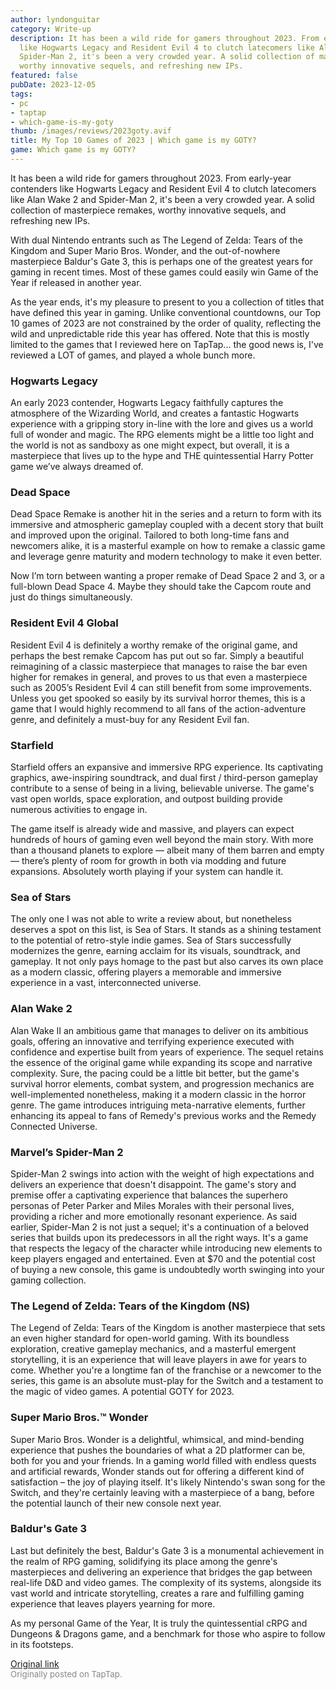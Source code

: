 ```yaml
---
author: lyndonguitar
category: Write-up
description: It has been a wild ride for gamers throughout 2023. From early-year contenders
  like Hogwarts Legacy and Resident Evil 4 to clutch latecomers like Alan Wake 2 and
  Spider-Man 2, it's been a very crowded year. A solid collection of masterpiece remakes,
  worthy innovative sequels, and refreshing new IPs.
featured: false
pubDate: 2023-12-05
tags:
- pc
- taptap
- which-game-is-my-goty
thumb: /images/reviews/2023goty.avif
title: My Top 10 Games of 2023 | Which game is my GOTY?
game: Which game is my GOTY?
---
```

It has been a wild ride for gamers throughout 2023. From early-year contenders like Hogwarts Legacy and Resident Evil 4 to clutch latecomers like Alan Wake 2 and Spider-Man 2, it's been a very crowded year. A solid collection of masterpiece remakes, worthy innovative sequels, and refreshing new IPs.

With dual Nintendo entrants such as The Legend of Zelda: Tears of the Kingdom and Super Mario Bros. Wonder, and the out-of-nowhere masterpiece Baldur's Gate 3, this is perhaps one of the greatest years for gaming in recent times. Most of these games could easily win Game of the Year if released in another year.

As the year ends, it's my pleasure to present to you a collection of titles that have defined this year in gaming. Unlike conventional countdowns, our Top 10 games of 2023 are not constrained by the order of quality, reflecting the wild and unpredictable ride this year has offered. Note that this is mostly limited to the games that I reviewed here on TapTap... the good news is, I've reviewed a LOT of games, and played a whole bunch more.

### Hogwarts Legacy

An early 2023 contender, Hogwarts Legacy faithfully captures the atmosphere of the Wizarding World, and creates a fantastic Hogwarts experience with a gripping story in-line with the lore and gives us a world full of wonder and magic. The RPG elements might be a little too light and the world is not as sandboxy as one might expect, but overall, it is a masterpiece that lives up to the hype and THE quintessential Harry Potter game we’ve always dreamed of.

### Dead Space

Dead Space Remake is another hit in the series and a return to form with its immersive and atmospheric gameplay coupled with a decent story that built and improved upon the original. Tailored to both long-time fans and newcomers alike, it is a masterful example on how to remake a classic game and leverage genre maturity and modern technology to make it even better. 

Now I’m torn between wanting a proper remake of Dead Space 2 and 3, or a full-blown Dead Space 4. Maybe they should take the Capcom route and just do things simultaneously.

### Resident Evil 4 Global
Resident Evil 4 is definitely a worthy remake of the original game, and perhaps the best remake Capcom has put out so far. Simply a beautiful reimagining of a classic masterpiece that manages to raise the bar even higher for remakes in general, and proves to us that even a masterpiece such as 2005’s Resident Evil 4 can still benefit from some improvements. Unless you get spooked so easily by its survival horror themes, this is a game that I would highly recommend to all fans of the action-adventure genre, and definitely a must-buy for any Resident Evil fan.

### Starfield
Starfield offers an expansive and immersive RPG experience. Its captivating graphics, awe-inspiring soundtrack, and dual first / third-person gameplay contribute to a sense of being in a living, believable universe. The game's vast open worlds, space exploration, and outpost building provide numerous activities to engage in. 

The game itself is already wide and massive, and players can expect hundreds of hours of gaming even well beyond the main story. With more than a thousand planets to explore — albeit many of them barren and empty — there’s plenty of room for growth in both via modding and future expansions. Absolutely worth playing if your system can handle it.

### Sea of Stars
The only one I was not able to write a review about, but nonetheless deserves a spot on this list, is Sea of Stars. It stands as a shining testament to the potential of retro-style indie games. Sea of Stars successfully modernizes the genre, earning acclaim for its visuals, soundtrack, and gameplay. It not only pays homage to the past but also carves its own place as a modern classic, offering players a memorable and immersive experience in a vast, interconnected universe.

### Alan Wake 2
Alan Wake II an ambitious game that manages to deliver on its ambitious goals, offering an innovative and terrifying experience executed with confidence and expertise built from years of experience. The sequel retains the essence of the original game while expanding its scope and narrative complexity. Sure, the pacing could be a little bit better, but the game's survival horror elements, combat system, and progression mechanics are well-implemented nonetheless, making it a modern classic in the horror genre. The game introduces intriguing meta-narrative elements, further enhancing its appeal to fans of Remedy's previous works and the Remedy Connected Universe.

### Marvel’s Spider-Man 2
Spider-Man 2 swings into action with the weight of high expectations and delivers an experience that doesn't disappoint. The game's story and premise offer a captivating experience that balances the superhero personas of Peter Parker and Miles Morales with their personal lives, providing a richer and more emotionally resonant experience. As said earlier, Spider-Man 2 is not just a sequel; it's a continuation of a beloved series that builds upon its predecessors in all the right ways. It's a game that respects the legacy of the character while introducing new elements to keep players engaged and entertained. Even at $70 and the potential cost of buying a new console, this game is undoubtedly worth swinging into your gaming collection.

### The Legend of Zelda: Tears of the Kingdom (NS)
The Legend of Zelda: Tears of the Kingdom is another masterpiece that sets an even higher standard for open-world gaming. With its boundless exploration, creative gameplay mechanics, and a masterful emergent storytelling, it is an experience that will leave players in awe for years to come. Whether you're a longtime fan of the franchise or a newcomer to the series, this game is an absolute must-play for the Switch and a testament to the magic of video games. A potential GOTY for 2023.

### Super Mario Bros.™ Wonder
Super Mario Bros. Wonder is a delightful, whimsical, and mind-bending experience that pushes the boundaries of what a 2D platformer can be, both for you and your friends. In a gaming world filled with endless quests and artificial rewards, Wonder stands out for offering a different kind of satisfaction – the joy of playing itself. It's likely Nintendo's swan song for the Switch, and they're certainly leaving with a masterpiece of a bang, before the potential launch of their new console next year.

### Baldur's Gate 3
Last but definitely the best, Baldur's Gate 3 is a monumental achievement in the realm of RPG gaming, solidifying its place among the genre's masterpieces and delivering an experience that bridges the gap between real-life D&D and video games. The complexity of its systems, alongside its vast world and intricate storytelling, creates a rare and fulfilling gaming experience that leaves players yearning for more. 

As my personal Game of the Year, It is truly the quintessential cRPG and Dungeons & Dragons game, and a benchmark for those who aspire to follow in its footsteps.

[Original link](https://www.taptap.io/post/6630720)<br><span style="font-size: 0.95em; color: #888;">Originally posted on TapTap.</span>